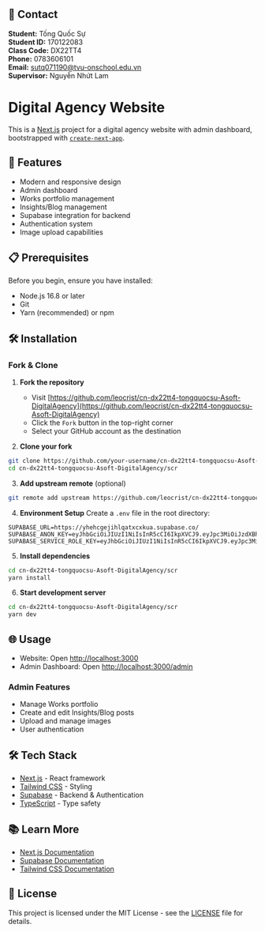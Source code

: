 ## 📝 Contact
**Student:** Tống Quốc Sự  
**Student ID:** 170122083  
**Class Code:** DX22TT4  
**Phone:** 0783606101  
**Email:** sutq071190@tvu-onschool.edu.vn  
**Supervisor:** Nguyễn Nhứt Lam 

# Digital Agency Website

This is a [Next.js](https://nextjs.org) project for a digital agency website with admin dashboard, bootstrapped with [`create-next-app`](https://nextjs.org/docs/app/api-reference/cli/create-next-app).

## 🚀 Features

- Modern and responsive design
- Admin dashboard
- Works portfolio management
- Insights/Blog management 
- Supabase integration for backend
- Authentication system
- Image upload capabilities

## 📋 Prerequisites

Before you begin, ensure you have installed:
- Node.js 16.8 or later
- Git
- Yarn (recommended) or npm

## 🛠 Installation

### Fork & Clone

1. **Fork the repository**
   - Visit [https://github.com/leocrist/cn-dx22tt4-tongquocsu-Asoft-DigitalAgency](https://github.com/leocrist/cn-dx22tt4-tongquocsu-Asoft-DigitalAgency)
   - Click the `Fork` button in the top-right corner
   - Select your GitHub account as the destination

2. **Clone your fork**
```bash
git clone https://github.com/your-username/cn-dx22tt4-tongquocsu-Asoft-DigitalAgency.git
cd cn-dx22tt4-tongquocsu-Asoft-DigitalAgency/scr
```

3. **Add upstream remote** (optional)
```bash
git remote add upstream https://github.com/leocrist/cn-dx22tt4-tongquocsu-Asoft-DigitalAgency.git
```

4. **Environment Setup**
Create a `.env` file in the root directory:
```env
SUPABASE_URL=https://yhehcgejihlqatxcxkua.supabase.co/
SUPABASE_ANON_KEY=eyJhbGciOiJIUzI1NiIsInR5cCI6IkpXVCJ9.eyJpc3MiOiJzdXBhYmFzZSIsInJlZiI6InloZWhjZ2VqaWhscWF0eGN4a3VhIiwicm9sZSI6ImFub24iLCJpYXQiOjE3NDQ3MzQyMTMsImV4cCI6MjA2MDMxMDIxM30.a1KEfZrYik6rGrqudGgHgb6Un9FoRFHXcGXOD6cXDg0
SUPABASE_SERVICE_ROLE_KEY=eyJhbGciOiJIUzI1NiIsInR5cCI6IkpXVCJ9.eyJpc3MiOiJzdXBhYmFzZSIsInJlZiI6InloZWhjZ2VqaWhscWF0eGN4a3VhIiwicm9sZSI6InNlcnZpY2Vfcm9sZSIsImlhdCI6MTc0NDczNDIxMywiZXhwIjoyMDYwMzEwMjEzfQ.VAaPhF6GTit0W7Rx7ygo626v3D5GHlpX2eXrj69RaHc
```

5. **Install dependencies**

```bash
cd cn-dx22tt4-tongquocsu-Asoft-DigitalAgency/scr
yarn install
```

6. **Start development server**
```bash
cd cn-dx22tt4-tongquocsu-Asoft-DigitalAgency/scr
yarn dev
```

## 🌐 Usage

- Website: Open [http://localhost:3000](http://localhost:3000)
- Admin Dashboard: Open [http://localhost:3000/admin](http://localhost:3000/admin)

### Admin Features
- Manage Works portfolio
- Create and edit Insights/Blog posts
- Upload and manage images
- User authentication

## 🛠 Tech Stack

- [Next.js](https://nextjs.org/) - React framework
- [Tailwind CSS](https://tailwindcss.com/) - Styling
- [Supabase](https://supabase.com/) - Backend & Authentication
- [TypeScript](https://www.typescriptlang.org/) - Type safety

## 📚 Learn More

- [Next.js Documentation](https://nextjs.org/docs)
- [Supabase Documentation](https://supabase.com/docs)
- [Tailwind CSS Documentation](https://tailwindcss.com/docs)


## 📝 License

This project is licensed under the MIT License - see the [LICENSE](LICENSE) file for details.

